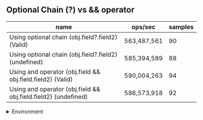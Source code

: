 ## Optional Chain (?) vs && operator

|name|ops/sec|samples|
|-|-|-|
|Using optional chain (obj.field?.field2) (Valid)|563,487,561|90|
|Using optional chain (obj.field?.field2) (undefined)|585,394,589|88|
|Using and operator (obj.field && obj.field.field2) (Valid)|590,004,263|94|
|Using and operator (obj.field && obj.field.field2) (undefined)|586,573,918|92|


<details>
<summary>Environment</summary>

* __Machine:__ linux x64 | 2 vCPUs | 6.8GB Mem
* __Run:__ Tue Oct 24 2023 17:01:44 GMT+0000 (Coordinated Universal Time)
</details>

<!--
{"environment":{"platform":"linux","arch":"x64","cpus":2,"totalMemory":6.7597503662109375},"benchmarks":[{"name":"Using optional chain (obj.field?.field2) (Valid)","opsSec":563487560.7074554,"samples":6},{"name":"Using optional chain (obj.field?.field2) (undefined)","opsSec":585394588.570228,"samples":8},{"name":"Using and operator (obj.field && obj.field.field2) (Valid)","opsSec":590004263.4474694,"samples":6},{"name":"Using and operator (obj.field && obj.field.field2) (undefined)","opsSec":586573917.5671669,"samples":7}]}-->
